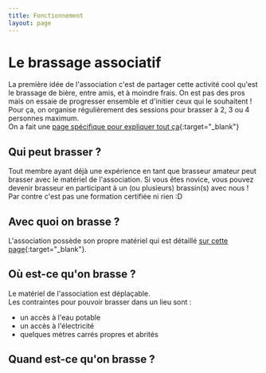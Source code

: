 ```yaml
---
title: Fonctionnement
layout: page
---
```


# Le brassage associatif

La première idée de l'association c'est de partager cette activité cool qu'est le brassage de bière, entre amis, et à moindre frais.
On est pas des pros mais on essaie de progresser ensemble et d'initier ceux qui le souhaitent !  
Pour ça, on organise régulièrement des sessions pour brasser à 2, 3 ou 4 personnes maximum.  
On a fait une [page spécifique pour expliquer tout ça](./fonctionnement.md){:target="_blank"}

## Qui peut brasser ?

Tout membre ayant déjà une expérience en tant que brasseur amateur peut brasser avec le matériel de l'association. 
Si vous êtes novice, vous pouvez devenir brasseur en participant à un (ou plusieurs) brassin(s) avec nous !
Par contre c'est pas une formation certifiée ni rien :D

## Avec quoi on brasse ?

L'association possède son propre matériel qui est détaillé [sur cette page](./materiel.md){:target="_blank"}.

## Où est-ce qu'on brasse ?

Le matériel de l'association est déplaçable.  
Les contraintes pour pouvoir brasser dans un lieu sont :
- un accès à l'eau potable
- un accès à l'électricité
- quelques mètres carrés propres et abrités

## Quand est-ce qu'on brasse ?


